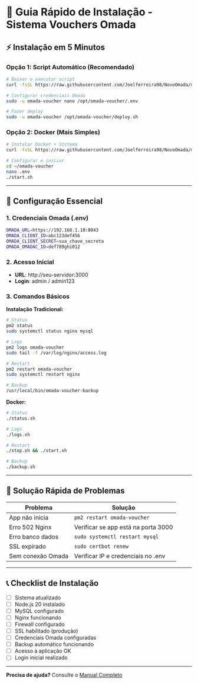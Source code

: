 # 🚀 Guia Rápido de Instalação - Sistema Vouchers Omada

## ⚡ Instalação em 5 Minutos

### Opção 1: Script Automático (Recomendado)
```bash
# Baixar e executar script
curl -fsSL https://raw.githubusercontent.com/Joelferreira98/NovoOmada/main/deploy/install.sh | bash

# Configurar credenciais Omada
sudo -u omada-voucher nano /opt/omada-voucher/.env

# Fazer deploy
sudo -u omada-voucher /opt/omada-voucher/deploy.sh
```

### Opção 2: Docker (Mais Simples)
```bash
# Instalar Docker + Sistema
curl -fsSL https://raw.githubusercontent.com/Joelferreira98/NovoOmada/main/deploy/docker-install.sh | bash

# Configurar e iniciar
cd ~/omada-voucher
nano .env
./start.sh
```

---

## 📝 Configuração Essencial

### 1. Credenciais Omada (.env)
```bash
OMADA_URL=https://192.168.1.10:8043
OMADA_CLIENT_ID=abc123def456
OMADA_CLIENT_SECRET=sua_chave_secreta
OMADA_OMADAC_ID=def789ghi012
```

### 2. Acesso Inicial
- **URL**: http://seu-servidor:3000
- **Login**: admin / admin123

### 3. Comandos Básicos

**Instalação Tradicional:**
```bash
# Status
pm2 status
sudo systemctl status nginx mysql

# Logs
pm2 logs omada-voucher
sudo tail -f /var/log/nginx/access.log

# Restart
pm2 restart omada-voucher
sudo systemctl restart nginx

# Backup
/usr/local/bin/omada-voucher-backup
```

**Docker:**
```bash
# Status
./status.sh

# Logs
./logs.sh

# Restart
./stop.sh && ./start.sh

# Backup
./backup.sh
```

---

## 🔧 Solução Rápida de Problemas

| Problema | Solução |
|----------|---------|
| App não inicia | `pm2 restart omada-voucher` |
| Erro 502 Nginx | Verificar se app está na porta 3000 |
| Erro banco dados | `sudo systemctl restart mysql` |
| SSL expirado | `sudo certbot renew` |
| Sem conexão Omada | Verificar IP e credenciais no .env |

---

## 📞 Checklist de Instalação

- [ ] Sistema atualizado
- [ ] Node.js 20 instalado
- [ ] MySQL configurado
- [ ] Nginx funcionando
- [ ] Firewall configurado
- [ ] SSL habilitado (produção)
- [ ] Credenciais Omada configuradas
- [ ] Backup automático funcionando
- [ ] Acesso à aplicação OK
- [ ] Login inicial realizado

---

**Precisa de ajuda?** Consulte o [Manual Completo](MANUAL_INSTALLATION.md)